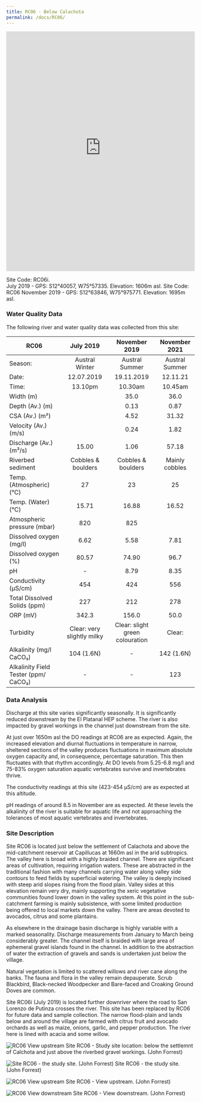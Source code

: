```yaml
---
title: RC06 - Below Calachota
permalink: /docs/RC06/
---
```


<iframe width="100%" height="640" allowfullscreen style="border-style:none;" src="https://cavep-undc-hosting.netlify.com/sites/RC06i/app-files/"></iframe>


Site Code: RC06i.  
July 2019 - GPS: S12°40057, W75°57335. Elevation:
1606m asl.
Site Code: RC06
November 2019 - GPS: S12°63846, W75°975771. Elevation:
1695m asl.

### Water Quality Data

The following river and water quality data was collected from this site:

|     RC06                                    |              July 2019            |              November 2019             |      November 2021    |
|---------------------------------------------|:---------------------------------:|:--------------------------------------:|:---------------------:|
|     Season:                                 |           Austral Winter          |              Austral Summer            |     Austral Summer    |
|     Date:                                   |             12.07.2019            |                19.11.2019              |        12.11.21       |
|     Time:                                   |               13.10pm             |                 10.30am                |         10.45am       |
|     Width (m)                               |                                   |                   35.0                 |          36.0         |
|     Depth (Av.) (m)                         |                                   |                   0.13                 |          0.87         |
|     CSA (Av.) (m²)                          |                                   |                   4.52                 |          31.32        |
|     Velocity (Av.) (m/s)                    |                                   |                   0.24                 |          1.82         |
|     Discharge (Av.) (m³/s)                  |                15.00              |                   1.06                 |          57.18        |
|     Riverbed sediment                       |         Cobbles & boulders        |            Cobbles & boulders          |     Mainly cobbles    |
|     Temp. (Atmospheric) (°C)                |                 27                |                    23                  |           25          |
|     Temp. (Water) (°C)                      |                15.71              |                  16.88                 |          16.52        |
|     Atmospheric pressure (mbar)             |                 820               |                   825                  |                       |
|     Dissolved oxygen (mg/l)                 |                6.62               |                   5.58                 |          7.81         |
|     Dissolved oxygen (%)                    |                80.57              |                  74.90                 |          96.7         |
|     pH                                      |                  -                |                   8.79                 |          8.35         |
|     Conductivity (µS/cm)                    |                 454               |                   424                  |           556         |
|     Total Dissolved Solids (ppm)            |                 227               |                   212                  |           278         |
|     ORP (mV)                                |                342.3              |                  156.0                 |          50.0         |
|     Turbidity                               |     Clear: very slightly milky    |     Clear: slight green colouration    |         Clear:        |
|     Alkalinity (mg/l CaCO₃)                 |             104 (1.6N)            |                    -                   |       142 (1.6N)      |
|     Alkalinity Field Tester (ppm/ CaCO₃)    |                  -                |                    -                   |           123         |

### Data Analysis
Discharge at this site varies significantly seasonally. It is significantly reduced downstream by the El Platanal HEP scheme. The river is also impacted by gravel workings in the channel just downstream from the site.

At just over 1650m asl the DO readings at RC06 are as expected. Again, the increased elevation and diurnal fluctuations in temperature in narrow, sheltered sections of the valley produces fluctuations in maximum absolute oxygen capacity and, in consequence, percentage saturation. This then fluctuates with that rhythm accordingly. At DO levels from 5.25-6.8 mg/l and 75-83% oxygen saturation aquatic vertebrates survive and invertebrates thrive.

The conductivity readings at this site (423-454 µS/cm) are as expected at this altitude.

pH readings of around 8.5 in November are as expected. At these levels the alkalinity of the river is suitable for aquatic life and not approaching the tolerances of most aquatic vertebrates and invertebrates. 

### Site Description
Site RC06 is located just below the settlement of Calachota and above the mid-catchment reservoir at Capillucas at 1660m asl in the arid subtropics. The valley here is broad with a highly braided channel. There are significant areas of cultivation, requiring irrigation waters. These are abstracted in the traditional fashion with many channels carrying water along valley side contours to feed fields by superficial watering. The valley is deeply incised with steep arid slopes rising from the flood plain. Valley sides at this elevation remain very dry, mainly supporting the xeric vegetative communities found lower down in the valley system. At this point in the sub-catchment farming is mainly subsistence, with some limited production being offered to local markets down the valley. There are areas devoted to avocados, citrus and some plantains. 

As elsewhere in the drainage basin discharge is highly variable with a marked seasonality. Discharge measurements from January to March being considerably greater. The channel itself is braided with large area of ephemeral gravel islands found in the channel. In addition to the abstraction of water the extraction of gravels and sands is undertaken just below the village. 

Natural vegetation is limited to scattered willows and river cane along the banks. The fauna and flora in the valley remain depauperate. Scrub Blackbird, Black-necked Woodpecker and Bare-faced and Croaking Ground Doves are common.

Site RC06i (July 2019) is located further downriver where the road to San Lorenzo de Putinza crosses the river. This site has been replaced by RC06 for future data and sample collection. The narrow flood-plain and lands below and around the village are farmed with citrus fruit and avocado orchards as well as maize, onions, garlic, and pepper production. The river here is lined with acacia and some willow.


![RC06 View upstream](/assets/SiteDescriptions/RC06/RC06BelowCalachota.jpg)
Site RC06 - Study site location: below the settlemnt of Calchota and just above the riverbed gravel workings. (John Forrest)


![Site RC06 - the study site. (John Forrest)](/assets/SiteDescriptions/RC06/RC06Studysite.JPG)
Site RC06 - the study site. (John Forrest)


![RC06 View upstream](/assets/SiteDescriptions/RC06/RC06Viewupstream.JPG)
Site RC06 - View upstream. (John Forrest)


![RC06 View downstream](/assets/SiteDescriptions/RC06/RC06Viewdownstream.JPG)
Site RC06 - View downstream. (John Forrest)

